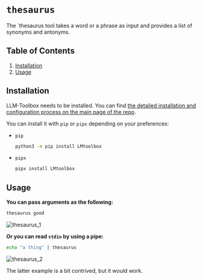 # `thesaurus`

The `thesaurus tool takes a word or a phrase as input and provides a list of synonyms and antonyms.

<!-- TOC -->
## Table of Contents

1. [Installation](#installation)
1. [Usage](#usage)
<!-- /TOC -->

## Installation

LLM-Toolbox needs to be installed. You can find [the detailed installation and configuration process on the main page of the repo](https://github.com/sderev/lmtoolbox).

You can install it with `pip` or `pipx` depending on your preferences:

* `pip`

    ```bash
    python3 -m pip install LMtoolbox
    ```
* `pipx`

    ```bash
    pipx install LMtoolbox
    ```

## Usage

**You can pass arguments as the following:**

```bash
thesaurus good
```

![thesaurus_1](https://github.com/sderev/lmtoolbox/assets/24412384/ce5996e6-4401-440c-a3eb-cd8dfed7608a)

**Or you can read `stdin` by using a pipe:**

```bash
echo "a thing" | thesaurus
```

![thesaurus_2](https://github.com/sderev/lmtoolbox/assets/24412384/5ed90014-0410-43dc-b691-e850f1cb0fb5)

The latter example is a bit contrived, but it would work.
